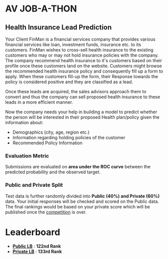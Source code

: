 # AV JOB-A-THON

## Health Insurance Lead Prediction

Your Client FinMan is a financial services company that provides various financial services like loan, investment funds, insurance etc. to its customers. FinMan wishes to cross-sell health insurance to the existing customers who may or may not hold insurance policies with the company. The company recommend health insurance to it's customers based on their profile once these customers land on the website. Customers might browse the recommended health insurance policy and consequently fill up a form to apply. When these customers fill-up the form, their Response towards the policy is considered positive and they are classified as a lead.

Once these leads are acquired, the sales advisors approach them to convert and thus the company can sell proposed health insurance to these leads in a more efficient manner.

Now the company needs your help in building a model to predict whether the person will be interested in their proposed Health plan/policy given the information about:

* Demographics (city, age, region etc.)
* Information regarding holding policies of the customer
* Recommended Policy Information


### Evaluation Metric

Submissions are evaluated on **area under the ROC curve** between the predicted probability and the observed target.
 

### Public and Private Split
Test data is further randomly divided into **Public (40%) and Private (60%)** data.
Your initial responses will be checked and scored on the Public data.
The final rankings would be based on your private score which will be published once the [competition](https://datahack.analyticsvidhya.com/contest/job-a-thon/) is over.

# Leaderboard

* **[Public LB](https://datahack.analyticsvidhya.com/contest/job-a-thon/#LeaderBoard)** : **122nd Rank**
* **[Private LB](https://datahack.analyticsvidhya.com/contest/job-a-thon/#LeaderBoard)** : **133rd Rank**
